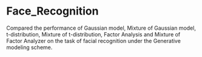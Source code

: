 # Face_Recognition
Compared the performance of Gaussian model, Mixture of Gaussian model, t-distribution, Mixture of t-distribution, Factor Analysis and Mixture of Factor Analyzer on the task of facial recognition under the Generative modeling scheme.
